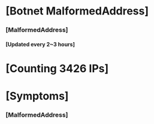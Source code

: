 # [Botnet MalformedAddress]
### [MalformedAddress]
#### [Updated every 2~3 hours]

# [Counting 3426 IPs]

# [Symptoms] 
###   [MalformedAddress]
